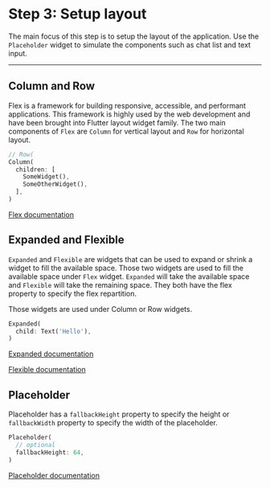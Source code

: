 # Step 3: Setup layout

The main focus of this step is to setup the layout of the application.
Use the `Placeholder` widget to simulate the components such as chat list and text input.

---

## Column and Row

Flex is a framework for building responsive, accessible, and performant applications.
This framework is highly used by the web development and have been brought into Flutter layout widget family.
The two main components of `Flex` are `Column` for vertical layout and `Row` for horizontal layout.

```dart
// Row(
Column(
  children: [
    SomeWidget(),
    SomeOtherWidget(),
  ],
)
```

[Flex documentation](https://api.flutter.dev/flutter/widgets/Flex-class.html)

## Expanded and Flexible

`Expanded` and `Flexible` are widgets that can be used to expand or shrink a widget to fill the available space.
Those two widgets are used to fill the available space under `Flex` widget.
`Expanded` will take the available space and `Flexible` will take the remaining space.
They both have the flex property to specify the flex repartition.

Those widgets are used under Column or Row widgets.

```dart
Expanded(
  child: Text('Hello'),
)
```

[Expanded documentation](https://api.flutter.dev/flutter/widgets/Expanded-class.html)

[Flexible documentation](https://api.flutter.dev/flutter/widgets/Flexible-class.html)

## Placeholder

Placeholder has a `fallbackHeight` property to specify the height or `fallbackWidth` property to specify the width of the placeholder.

```dart
Placeholder(
  // optional
  fallbackHeight: 64,
)
```

[Placeholder documentation](https://api.flutter.dev/flutter/widgets/Placeholder-class.html)